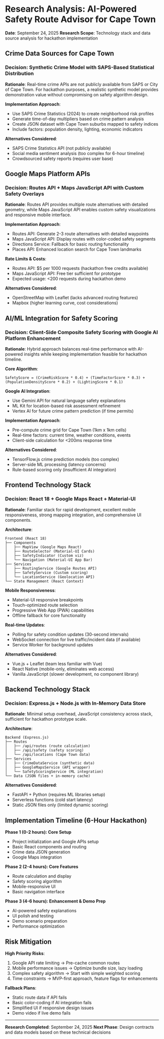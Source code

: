 # Research Analysis: AI-Powered Safety Route Advisor for Cape Town

**Date**: September 24, 2025
**Research Scope**: Technology stack and data source analysis for hackathon implementation

## Crime Data Sources for Cape Town

### Decision: Synthetic Crime Model with SAPS-Based Statistical Distribution
**Rationale**: Real-time crime APIs are not publicly available from SAPS or City of Cape Town. For hackathon purposes, a realistic synthetic model provides demonstration value without compromising on safety algorithm design.

**Implementation Approach**:
- Use SAPS Crime Statistics (2024) to create neighborhood risk profiles
- Generate time-of-day multipliers based on crime pattern analysis
- Create JSON dataset with Cape Town suburbs mapped to safety indices
- Include factors: population density, lighting, economic indicators

**Alternatives Considered**:
- SAPS Crime Statistics API (not publicly available)
- Social media sentiment analysis (too complex for 6-hour timeline)
- Crowdsourced safety reports (requires user base)

## Google Maps Platform APIs

### Decision: Routes API + Maps JavaScript API with Custom Safety Overlays
**Rationale**: Routes API provides multiple route alternatives with detailed geometry, while Maps JavaScript API enables custom safety visualizations and responsive mobile interface.

**Implementation Approach**:
- Routes API: Generate 2-3 route alternatives with detailed waypoints
- Maps JavaScript API: Display routes with color-coded safety segments
- Directions Service: Fallback for basic routing functionality
- Places API: Enhanced location search for Cape Town landmarks

**Rate Limits & Costs**:
- Routes API: $5 per 1000 requests (hackathon free credits available)
- Maps JavaScript API: Free tier sufficient for prototype
- Expected usage: <200 requests during hackathon demo

**Alternatives Considered**:
- OpenStreetMap with Leaflet (lacks advanced routing features)
- Mapbox (higher learning curve, cost considerations)

## AI/ML Integration for Safety Scoring

### Decision: Client-Side Composite Safety Scoring with Google AI Platform Enhancement
**Rationale**: Hybrid approach balances real-time performance with AI-powered insights while keeping implementation feasible for hackathon timeline.

**Core Algorithm**:
```
SafetyScore = (CrimeRiskScore * 0.4) + (TimeFactorScore * 0.3) + (PopulationDensityScore * 0.2) + (LightingScore * 0.1)
```

**Google AI Integration**:
- Use Gemini API for natural language safety explanations
- ML Kit for location-based risk assessment refinement
- Vertex AI for future crime pattern prediction (if time permits)

**Implementation Approach**:
- Pre-compute crime grid for Cape Town (1km x 1km cells)
- Real-time factors: current time, weather conditions, events
- Client-side calculation for <200ms response time

**Alternatives Considered**:
- TensorFlow.js crime prediction models (too complex)
- Server-side ML processing (latency concerns)
- Rule-based scoring only (insufficient AI integration)

## Frontend Technology Stack

### Decision: React 18 + Google Maps React + Material-UI
**Rationale**: Familiar stack for rapid development, excellent mobile responsiveness, strong mapping integration, and comprehensive UI components.

**Architecture**:
```
Frontend (React 18)
├── Components
│   ├── MapView (Google Maps React)
│   ├── RouteSelector (Material-UI Cards)
│   ├── SafetyIndicator (Custom viz)
│   └── Navigation (Material-UI App Bar)
├── Services
│   ├── RoutingService (Google Routes API)
│   ├── SafetyService (Custom scoring)
│   └── LocationService (Geolocation API)
└── State Management (React Context)
```

**Mobile Responsiveness**:
- Material-UI responsive breakpoints
- Touch-optimized route selection
- Progressive Web App (PWA) capabilities
- Offline fallback for core functionality

**Real-time Updates**:
- Polling for safety condition updates (30-second intervals)
- WebSocket connection for live traffic/incident data (if available)
- Service Worker for background updates

**Alternatives Considered**:
- Vue.js + Leaflet (team less familiar with Vue)
- React Native (mobile-only, eliminates web access)
- Vanilla JavaScript (slower development, no component library)

## Backend Technology Stack

### Decision: Express.js + Node.js with In-Memory Data Store
**Rationale**: Minimal setup overhead, JavaScript consistency across stack, sufficient for hackathon prototype scale.

**Architecture**:
```
Backend (Express.js)
├── Routes
│   ├── /api/routes (route calculation)
│   ├── /api/safety (safety scoring)
│   └── /api/locations (Cape Town data)
├── Services
│   ├── CrimeDataService (synthetic data)
│   ├── GoogleMapsService (API wrapper)
│   └── SafetyScoringService (ML integration)
└── Data (JSON files + in-memory cache)
```

**Alternatives Considered**:
- FastAPI + Python (requires ML libraries setup)
- Serverless functions (cold start latency)
- Static JSON files only (limited dynamic scoring)

## Implementation Timeline (6-Hour Hackathon)

**Phase 1 (0-2 hours): Core Setup**
- Project initialization and Google APIs setup
- Basic React components and routing
- Crime data JSON generation
- Google Maps integration

**Phase 2 (2-4 hours): Core Features**
- Route calculation and display
- Safety scoring algorithm
- Mobile-responsive UI
- Basic navigation interface

**Phase 3 (4-6 hours): Enhancement & Demo Prep**
- AI-powered safety explanations
- UI polish and testing
- Demo scenario preparation
- Performance optimization

## Risk Mitigation

**High Priority Risks**:
1. Google API rate limiting → Pre-cache common routes
2. Mobile performance issues → Optimize bundle size, lazy loading
3. Complex safety algorithm → Start with simple weighted scoring
4. Time constraints → MVP-first approach, feature flags for enhancements

**Fallback Plans**:
- Static route data if API fails
- Basic color-coding if AI integration fails
- Simplified UI if responsive design issues
- Demo video if live demo fails

---

**Research Completed**: September 24, 2025
**Next Phase**: Design contracts and data models based on these technical decisions